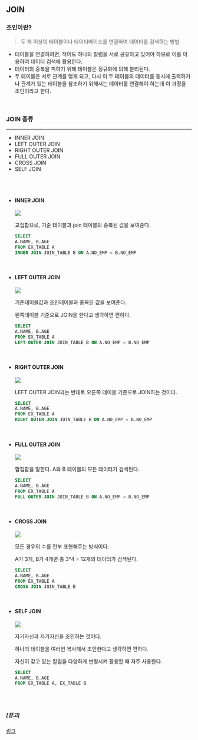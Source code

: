 ## JOIN

### 조인이란?

> 두 개 이상의 테이블이나 데이터베이스를 연결하여 데이터를 검색하는 방법

- 테이블을 연결하려면, 적어도 하나의 칼럼을 서로 공유하고 있어야 하므로 이를 이용하여 데이터 검색에 활용한다.
- 데이터의 중복을 피하기 위해 테이블은 정규화에 의해 분리된다. 
- 두 테이블은 서로 관계를 맺게 되고, 다시 이 두 테이블의 데이터를 동시에 출력하거나 관계가 있는 테이블을 참조하기 위해서는 데이터를 연결해야 하는데 이 과정을 조인이라고 한다.




<br>

### JOIN 종류

---

- INNER JOIN
- LEFT OUTER JOIN
- RIGHT OUTER JOIN
- FULL OUTER JOIN
- CROSS JOIN
- SELF JOIN

<br>

<br>

- #### INNER JOIN

  <img src="https://img1.daumcdn.net/thumb/R1280x0/?scode=mtistory2&fname=http%3A%2F%2Fcfile9.uf.tistory.com%2Fimage%2F99799F3E5A8148D7036659">

  교집합으로, 기준 테이블과 join 테이블의 중복된 값을 보여준다.

  ```sql
  SELECT
  A.NAME, B.AGE
  FROM EX_TABLE A
  INNER JOIN JOIN_TABLE B ON A.NO_EMP = B.NO_EMP
  ```

  <br>

- #### LEFT OUTER JOIN

  <img src="https://img1.daumcdn.net/thumb/R1280x0/?scode=mtistory2&fname=http%3A%2F%2Fcfile6.uf.tistory.com%2Fimage%2F997E7F415A81490507F027">

  기준테이블값과 조인테이블과 중복된 값을 보여준다.

  왼쪽테이블 기준으로 JOIN을 한다고 생각하면 편하다.

  ```SQL
  SELECT
  A.NAME, B.AGE
  FROM EX_TABLE A
  LEFT OUTER JOIN JOIN_TABLE B ON A.NO_EMP = B.NO_EMP
  ```

  <br>

- #### RIGHT OUTER JOIN

  <img src="https://img1.daumcdn.net/thumb/R1280x0/?scode=mtistory2&fname=http%3A%2F%2Fcfile25.uf.tistory.com%2Fimage%2F9984CE355A8149180ABD1D">

  LEFT OUTER JOIN과는 반대로 오른쪽 테이블 기준으로 JOIN하는 것이다.

  ```SQL
  SELECT
  A.NAME, B.AGE
  FROM EX_TABLE A
  RIGHT OUTER JOIN JOIN_TABLE B ON A.NO_EMP = B.NO_EMP
  ```

  <br>

- #### FULL OUTER JOIN

  <img src="https://img1.daumcdn.net/thumb/R1280x0/?scode=mtistory2&fname=http%3A%2F%2Fcfile24.uf.tistory.com%2Fimage%2F99195F345A8149391BE0C3">

  합집합을 말한다. A와 B 테이블의 모든 데이터가 검색된다.

  ```sql
  SELECT
  A.NAME, B.AGE
  FROM EX_TABLE A
  FULL OUTER JOIN JOIN_TABLE B ON A.NO_EMP = B.NO_EMP
  ```

  <br>

- #### CROSS JOIN

  <img src="https://img1.daumcdn.net/thumb/R1280x0/?scode=mtistory2&fname=http%3A%2F%2Fcfile10.uf.tistory.com%2Fimage%2F993F4E445A8A2D281AC66B">

  모든 경우의 수를 전부 표현해주는 방식이다.

  A가 3개, B가 4개면 총 3*4 = 12개의 데이터가 검색된다.

  ```sql
  SELECT
  A.NAME, B.AGE
  FROM EX_TABLE A
  CROSS JOIN JOIN_TABLE B
  ```

  <br>

- #### SELF JOIN

  <img src="https://img1.daumcdn.net/thumb/R1280x0/?scode=mtistory2&fname=http%3A%2F%2Fcfile25.uf.tistory.com%2Fimage%2F99341D335A8A363D0614E8">

  자기자신과 자기자신을 조인하는 것이다.

  하나의 테이블을 여러번 복사해서 조인한다고 생각하면 편하다.

  자신이 갖고 있는 칼럼을 다양하게 변형시켜 활용할 때 자주 사용한다.

  ``` sql
  SELECT
  A.NAME, B.AGE
  FROM EX_TABLE A, EX_TABLE B
  ```

  

<br>

<br>

##### [참고]

[링크](<https://coding-factory.tistory.com/87>)
